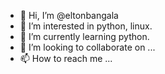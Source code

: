 - 👋 Hi, I’m @eltonbangala
- 👀 I’m interested in python, linux.
- 🌱 I’m currently learning python.
- 💞️ I’m looking to collaborate on ...
- 📫 How to reach me ...

<!---
eltonbangala/eltonbangala is a ✨ special ✨ repository because its `README.md` (this file) appears on your GitHub profile.
You can click the Preview link to take a look at your changes.
--->
